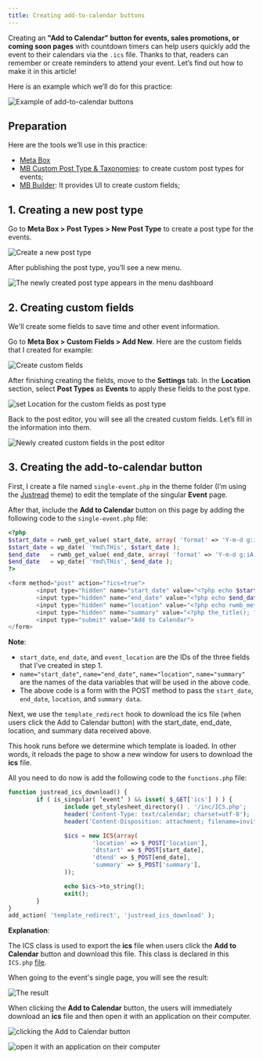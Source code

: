 ```yaml
---
title: Creating add-to-calendar buttons
---
```


Creating an **"Add to Calendar" button for events, sales promotions, or coming soon pages** with countdown timers can help users quickly add the event to their calendars via the `.ics` file. Thanks to that, readers can remember or create reminders to attend your event. Let’s find out how to make it in this article!

Here is an example which we’ll do for this practice:

![Example of add-to-calendar buttons](https://imgur.elightup.com/mO38pFO.png)

## Preparation

Here are the tools we’ll use in this practice:

* [Meta Box](https://metabox.io/)
* [MB Custom Post Type & Taxonomies](https://wordpress.org/plugins/mb-custom-post-type/): to create custom post types for events;
* [MB Builder](https://metabox.io/plugins/meta-box-builder/): It provides UI to create custom fields;

## 1. Creating a new post type

Go to **Meta Box > Post Types > New Post Type** to create a post type for the events.

![Create a new post type](https://imgur.elightup.com/8iPsfQD.png)

After publishing the post type, you’ll see a new menu.

![The newly created post type appears in the menu dashboard](https://imgur.elightup.com/X6FQ62u.png)

## 2. Creating custom fields

We'll create some fields to save time and other event information.

Go to **Meta Box > Custom Fields > Add New**. Here are the custom fields that I created for example:

![Create custom fields](https://imgur.elightup.com/yq1dTER.png)

After finishing creating the fields, move to the **Settings** tab. In the **Location** section, select **Post Types** as **Events** to apply these fields to the post type.

![set Location for the custom fields as post type](https://imgur.elightup.com/nO6uBiw.png)

Back to the post editor, you will see all the created custom fields. Let’s fill in the information into them.

![Newly created custom fields in the post editor](https://imgur.elightup.com/UUyhiQq.png)

## 3. Creating the add-to-calendar button

First, I create a file named `single-event.php` in the theme folder (I’m using the [Justread](https://gretathemes.com/wordpress-themes/justread/) theme) to edit the template of the singular **Event** page.

After that, include the **Add to Calendar** button on this page by adding the following code to the `single-event.php` file:

```php
<?php
$start_date = rwmb_get_value( start_date, array( 'format' => 'Y-m-d g:iA' ) );
$start_date = wp_date( 'Ymd\THis', $start_date );
$end_date   = rwmb_get_value( end_date, array( 'format' => 'Y-m-d g:iA' ) );
$end_date   = wp_date( 'Ymd\THis', $end_date );
?>

<form method="post" action="?ics=true">
        <input type="hidden" name="start_date" value="<?php echo $start_date; ?>">
        <input type="hidden" name="end_date" value="<?php echo $end_date; ?>">
        <input type="hidden" name="location" value="<?php echo rwmb_meta( 'event_location' ); ?>">
        <input type="hidden" name="summary" value="<?php the_title(); ?>">
        <input type="submit" value="Add to Calendar">
</form>
```

**Note**:

* `start_date`, `end_date`, and `event_location` are the IDs of the three fields that I’ve created in step 1.
* `name="start_date"`, `name="end_date"`, `name="location"`, `name="summary"` are the names of the data variables that will be used in the above code.
* The above code is a form with the POST method to pass the `start_date`, `end_date`, `location`, and `summary data`.

Next, we use the `template_redirect` hook to download the ics file (when users click the Add to Calendar button) with the start_date, end_date, location, and summary data received above.

This hook runs before we determine which template is loaded. In other words, it reloads the page to show a new window for users to download the **ics** file.

All you need to do now is add the following code to the `functions.php` file:

```php
function justread_ics_download() {
        if ( is_singular( ‘event’ ) && isset( $_GET['ics'] ) ) {
                include get_stylesheet_directory() . '/inc/ICS.php';
                header('Content-Type: text/calendar; charset=utf-8');
                header('Content-Disposition: attachment; filename=invite.ics');

                $ics = new ICS(array(
                        'location' => $_POST['location'],
                        'dtstart' => $_POST[start_date],
                        'dtend' => $_POST[end_date],
                        'summary' => $_POST['summary'],
                ));

                echo $ics->to_string();
                exit();
        }
}
add_action( 'template_redirect', 'justread_ics_download' );
```

**Explanation**:

The ICS class is used to export the **ics** file when users click the **Add to Calendar** button and download this file. This class is declared in this `ICS.php` [file](https://github.com/wpmetabox/tutorials/blob/master/ics-calendar/ICS.php).

When going to the event's single page, you will see the result:

![The result](https://imgur.elightup.com/vII8Oua.gif)

When clicking the **Add to Calendar** button, the users will immediately download an **ics** file and then open it with an application on their computer.

![clicking the Add to Calendar button](https://imgur.elightup.com/xYEYGiw.png)

![open it with an application on their computer](https://imgur.elightup.com/mO38pFO.png)

